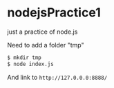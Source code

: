 nodejsPractice1
===============

just a practice of node.js


Need to add a folder "tmp"

```bash
$ mkdir tmp
$ node index.js
```

And link to ```http://127.0.0.0:8888/```
